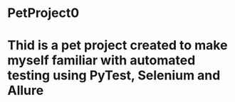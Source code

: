 # PetProject0
# Thid is a pet project created to make myself familiar with automated testing using PyTest, Selenium and Allure
